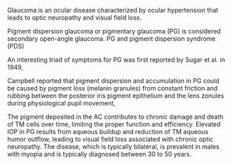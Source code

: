 Glaucoma is an ocular disease characterized by ocular hypertension that leads to optic neuropathy and visual field loss.

Pigment dispersion glaucoma or pigmentary glaucoma (PG) is considered secondary open-angle glaucoma. PG and pigment dispersion syndrome (PDS)

An interesting triad of symptoms for PG was first reported by Sugar et al. in 1949,

Campbell reported that pigment dispersion and accumulation in PG could be caused by pigment loss (melanin granules) from constant friction and rubbing between the posterior iris pigment epithelium and the lens zonules during physiological pupil movement,

The pigment deposited in the AC contributes to chronic damage and death of TM cells over time, limiting the proper function and efficiency. Elevated IOP in PG results from aqueous buildup and reduction of TM aqueous humor outflow, leading to visual field loss associated with chronic optic neuropathy. The disease, which is typically bilateral, is prevalent in males with myopia and is typically diagnosed between 30 to 50 years.